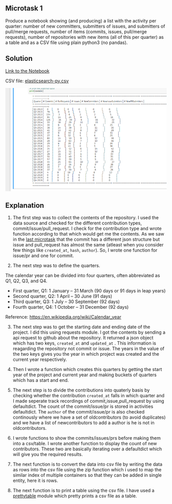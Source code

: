 ## Microtask 1

Produce a notebook showing (and producing) a list with the activity per quarter: number of new committers, submitters of issues, and submitters of pull/merge requests, number of items (commits, issues, pull/merge requests), number of repositories with new items (all of this per quarter) as a table and as a CSV file using plain python3 (no pandas).

## Solution

[Link to the Notebook](microtask-1.ipynb)

CSV file: [elasticsearch-py.csv](elasticsearch-py.csv)

![mt1](../images/mt1.png)

## Explanation

1. The first step was to collect the contents of the repository. I used the data source and checked for the different contribution types, commit/issue/pull_request. I check for the contribution type and wrote function according to that which would get me the contents. As we saw in the [last microtask](https://github.com/vchrombie/chaoss-microtasks/tree/master/microtask-0) that the commit has a different json structure but issue and pull_request has almost the same (atleast when you consider few things like `created_at`, `hash`, `author`). So, I wrote one function for issue/pr and one for commit.

2. The next step was to define the quarters.

The calendar year can be divided into four quarters, often abbreviated as Q1, Q2, Q3, and Q4.
- First quarter, Q1: 1 January – 31 March (90 days or 91 days in leap years)
- Second quarter, Q2: 1 April – 30 June (91 days)
- Third quarter, Q3: 1 July – 30 September (92 days)
- Fourth quarter, Q4: 1 October – 31 December (92 days)

Reference: https://en.wikipedia.org/wiki/Calendar_year

3. The next step was to get the starting date and ending date of the project. I did this using requests module. I got the contents by sending a api request to github about the repository. It returned a json object which has two keys, `created_at`  and `updated_at` . This information is reagarding the repository not commit or issue. The years in the value of the two keys gives you the year in which project was created and the current year respectively.

4. Then I wrote a function which creates this quarters by getting the start year of the project and current year and making buckets of quarters which has a start and end.

5. The next step is to divide the contributions into quaterly basis by checking whether the contribution `created_at`  falls in which quarter and I made seperate track recordings of commit,issue,pull_request by using defaultdict. The count of the commit/issue/pr is stored in activities defaultdict. The `author`  of the commit/issue/pr is also checked continously where we have a set of oldcontributors (to avoid duplicates) and we have a list of newcontributors to add a author is he is not in oldcontributors.

6. I wrote functions to show the commits/issues/prs before making them into a csv/table. I wrote another function to display the count of new contributors. These two are basically iterating over a defaultdict which will give you the required results.

7. The next function is to convert the data into csv file by writing the data as rows into the csv file using the zip function which i used to map the similar index of multiple containers so that they can be added in single entity, here it is rows.

8. The next function is to print a table using the csv file. I have used a [prettytable](https://github.com/jazzband/prettytable) module which pretty prints a csv file as a table. 